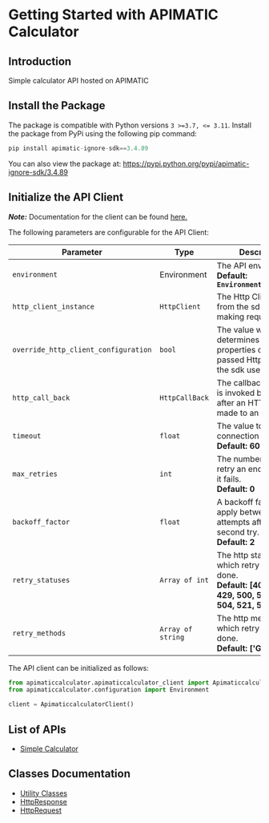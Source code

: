 
# Getting Started with APIMATIC Calculator

## Introduction

Simple calculator API hosted on APIMATIC

## Install the Package

The package is compatible with Python versions `3 >=3.7, <= 3.11`.
Install the package from PyPi using the following pip command:

```python
pip install apimatic-ignore-sdk==3.4.89
```

You can also view the package at:
https://pypi.python.org/pypi/apimatic-ignore-sdk/3.4.89

## Initialize the API Client

**_Note:_** Documentation for the client can be found [here.](https://www.github.com/Syed-Subtain/apimatic-ignore-python-sdk/tree/3.4.89/doc/client.md)

The following parameters are configurable for the API Client:

| Parameter | Type | Description |
|  --- | --- | --- |
| `environment` | Environment | The API environment. <br> **Default: `Environment.PRODUCTION`** |
| `http_client_instance` | `HttpClient` | The Http Client passed from the sdk user for making requests |
| `override_http_client_configuration` | `bool` | The value which determines to override properties of the passed Http Client from the sdk user |
| `http_call_back` | `HttpCallBack` | The callback value that is invoked before and after an HTTP call is made to an endpoint |
| `timeout` | `float` | The value to use for connection timeout. <br> **Default: 60** |
| `max_retries` | `int` | The number of times to retry an endpoint call if it fails. <br> **Default: 0** |
| `backoff_factor` | `float` | A backoff factor to apply between attempts after the second try. <br> **Default: 2** |
| `retry_statuses` | `Array of int` | The http statuses on which retry is to be done. <br> **Default: [408, 413, 429, 500, 502, 503, 504, 521, 522, 524]** |
| `retry_methods` | `Array of string` | The http methods on which retry is to be done. <br> **Default: ['GET', 'PUT']** |

The API client can be initialized as follows:

```python
from apimaticcalculator.apimaticcalculator_client import ApimaticcalculatorClient
from apimaticcalculator.configuration import Environment

client = ApimaticcalculatorClient()
```

## List of APIs

* [Simple Calculator](https://www.github.com/Syed-Subtain/apimatic-ignore-python-sdk/tree/3.4.89/doc/controllers/simple-calculator.md)

## Classes Documentation

* [Utility Classes](https://www.github.com/Syed-Subtain/apimatic-ignore-python-sdk/tree/3.4.89/doc/utility-classes.md)
* [HttpResponse](https://www.github.com/Syed-Subtain/apimatic-ignore-python-sdk/tree/3.4.89/doc/http-response.md)
* [HttpRequest](https://www.github.com/Syed-Subtain/apimatic-ignore-python-sdk/tree/3.4.89/doc/http-request.md)

